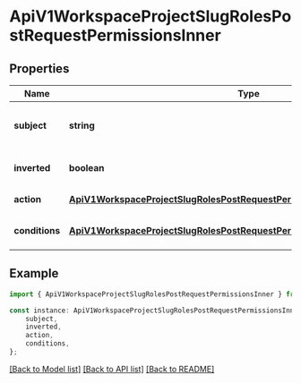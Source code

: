 # ApiV1WorkspaceProjectSlugRolesPostRequestPermissionsInner


## Properties

Name | Type | Description | Notes
------------ | ------------- | ------------- | -------------
**subject** | **string** | The entity this permission pertains to. | [default to undefined]
**inverted** | **boolean** | Whether rule allows or forbids. | [optional] [default to undefined]
**action** | [**ApiV1WorkspaceProjectSlugRolesPostRequestPermissionsInnerAnyOf29Action**](ApiV1WorkspaceProjectSlugRolesPostRequestPermissionsInnerAnyOf29Action.md) |  | [default to undefined]
**conditions** | [**ApiV1WorkspaceProjectSlugRolesPostRequestPermissionsInnerAnyOfConditions**](ApiV1WorkspaceProjectSlugRolesPostRequestPermissionsInnerAnyOfConditions.md) |  | [optional] [default to undefined]

## Example

```typescript
import { ApiV1WorkspaceProjectSlugRolesPostRequestPermissionsInner } from './api';

const instance: ApiV1WorkspaceProjectSlugRolesPostRequestPermissionsInner = {
    subject,
    inverted,
    action,
    conditions,
};
```

[[Back to Model list]](../README.md#documentation-for-models) [[Back to API list]](../README.md#documentation-for-api-endpoints) [[Back to README]](../README.md)
